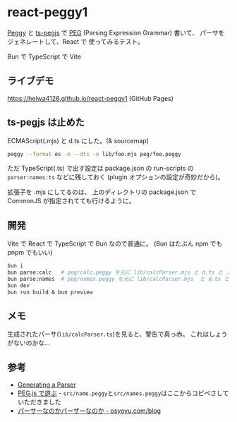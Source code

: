 # react-peggy1

[Peggy](https://peggyjs.org/)
と
[ts-pegjs](https://www.npmjs.com/package/ts-pegjs)
で [PEG](https://en.wikipedia.org/wiki/Parsing_expression_grammar) (Parsing Expression Grammar) 書いて、
パーサをジェネレートして、React で 使ってみるテスト。

Bun で TypeScript で Vite

## ライブデモ

<https://heiwa4126.github.io/react-peggy1> (GitHub Pages)

## ts-pegjs は止めた

ECMAScript(.mjs) と d.ts にした。(& sourcemap)

```sh
peggy --format es -m --dts -o lib/foo.mjs peg/foo.peggy
```

ただ TypeScript(.ts) で出す設定は
package.json の run-scripts の `parser:names:ts` などに残しておく
(plugin オプションの設定が奇妙だから)。

拡張子を .mjs にしてるのは、
上のディレクトリの package.json で CommonJS が指定されてても行けるように。

## 開発

Vite で React で TypeScript で Bun なので普通に。
(Bun はたぶん npm でも pnpm でもいい)

```sh
bun i
bun parse:calc   # peg/calc.peggy を元に lib/calcParser.mjs と d.ts と .mapを生成
bun parse:names  # peg/names.peggy を元に lib/calcParser.mjs  と d.ts と .mapを生成
bun dev
bun run build & bun preview
```

## メモ

生成されたパーサ(`lib/calcParser.ts`)を見ると、警告で真っ赤。
これはしょうがないのかな...

## 参考

- [Generating a Parser](https://peggyjs.org/documentation.html#generating-a-parser)
- [PEG.js で遊ぶ](https://tars0x9752.com/posts/try-peg-js) - `src/name.peggy`と`src/names.peggy`はここからコピペさしていただきました
- [パーサーなのかパーザーなのか - osyoyu.com/blog](https://osyoyu.com/blog/2024/06/17/003916)

